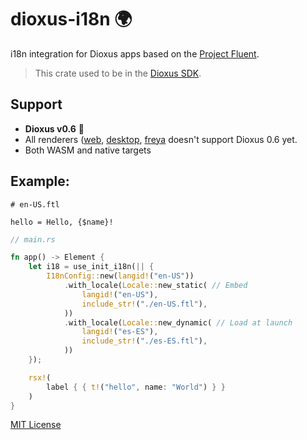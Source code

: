 # dioxus-i18n 🌍

i18n integration for Dioxus apps based on the [Project Fluent](https://github.com/projectfluent/fluent-rs).

> This crate used to be in the [Dioxus SDK](https://github.com/DioxusLabs/sdk).

## Support

- **Dioxus v0.6** 🧬
- All renderers ([web](https://dioxuslabs.com/learn/0.6/guides/web/), [desktop](https://dioxuslabs.com/learn/0.6/guides/desktop/), [freya](https://github.com/marc2332/freya) doesn't support Dioxus 0.6 yet.
- Both WASM and native targets

## Example:

```ftl
# en-US.ftl

hello = Hello, {$name}!
```

```rs
// main.rs

fn app() -> Element {
    let i18 = use_init_i18n(|| {
        I18nConfig::new(langid!("en-US"))
            .with_locale(Locale::new_static( // Embed
                langid!("en-US"),
                include_str!("./en-US.ftl"),
            ))
            .with_locale(Locale::new_dynamic( // Load at launch
                langid!("es-ES"),
                include_str!("./es-ES.ftl"),
            ))
    });

    rsx!(
        label { { t!("hello", name: "World") } }
    )
}
```

[MIT License](./LICENSE.md)
